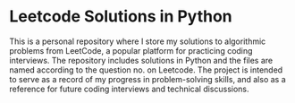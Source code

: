 # Leetcode Solutions in Python

This is a personal repository where I store my solutions to algorithmic problems from LeetCode, a popular platform for practicing coding interviews. The repository includes solutions in Python and the files are named according to the question no. on Leetcode. The project is intended to serve as a record of my progress in problem-solving skills, and also as a reference for future coding interviews and technical discussions.

